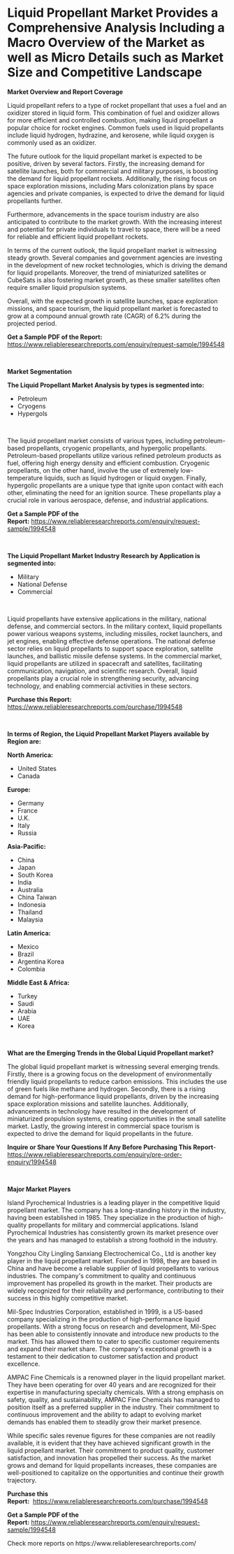 <p><h1>Liquid Propellant Market Provides a Comprehensive Analysis Including a Macro Overview of the Market as well as Micro Details such as Market Size and Competitive Landscape</h1></p><p><strong>Market Overview and Report Coverage</strong></p>
<p><p>Liquid propellant refers to a type of rocket propellant that uses a fuel and an oxidizer stored in liquid form. This combination of fuel and oxidizer allows for more efficient and controlled combustion, making liquid propellant a popular choice for rocket engines. Common fuels used in liquid propellants include liquid hydrogen, hydrazine, and kerosene, while liquid oxygen is commonly used as an oxidizer.</p><p>The future outlook for the liquid propellant market is expected to be positive, driven by several factors. Firstly, the increasing demand for satellite launches, both for commercial and military purposes, is boosting the demand for liquid propellant rockets. Additionally, the rising focus on space exploration missions, including Mars colonization plans by space agencies and private companies, is expected to drive the demand for liquid propellants further.</p><p>Furthermore, advancements in the space tourism industry are also anticipated to contribute to the market growth. With the increasing interest and potential for private individuals to travel to space, there will be a need for reliable and efficient liquid propellant rockets.</p><p>In terms of the current outlook, the liquid propellant market is witnessing steady growth. Several companies and government agencies are investing in the development of new rocket technologies, which is driving the demand for liquid propellants. Moreover, the trend of miniaturized satellites or CubeSats is also fostering market growth, as these smaller satellites often require smaller liquid propulsion systems.</p><p>Overall, with the expected growth in satellite launches, space exploration missions, and space tourism, the liquid propellant market is forecasted to grow at a compound annual growth rate (CAGR) of 6.2% during the projected period.</p></p>
<p><strong>Get a Sample PDF of the Report:</strong> <a href="https://www.reliableresearchreports.com/enquiry/request-sample/1994548">https://www.reliableresearchreports.com/enquiry/request-sample/1994548</a></p>
<p>&nbsp;</p>
<p><strong>Market Segmentation</strong></p>
<p><strong>The Liquid Propellant Market Analysis by types is segmented into:</strong></p>
<p><ul><li>Petroleum</li><li>Cryogens</li><li>Hypergols</li></ul></p>
<p>&nbsp;</p>
<p><p>The liquid propellant market consists of various types, including petroleum-based propellants, cryogenic propellants, and hypergolic propellants. Petroleum-based propellants utilize various refined petroleum products as fuel, offering high energy density and efficient combustion. Cryogenic propellants, on the other hand, involve the use of extremely low-temperature liquids, such as liquid hydrogen or liquid oxygen. Finally, hypergolic propellants are a unique type that ignite upon contact with each other, eliminating the need for an ignition source. These propellants play a crucial role in various aerospace, defense, and industrial applications.</p></p>
<p><strong>Get a Sample PDF of the Report:</strong>&nbsp;<a href="https://www.reliableresearchreports.com/enquiry/request-sample/1994548">https://www.reliableresearchreports.com/enquiry/request-sample/1994548</a></p>
<p>&nbsp;</p>
<p><strong>The Liquid Propellant Market Industry Research by Application is segmented into:</strong></p>
<p><ul><li>Military</li><li>National Defense</li><li>Commercial</li></ul></p>
<p>&nbsp;</p>
<p><p>Liquid propellants have extensive applications in the military, national defense, and commercial sectors. In the military context, liquid propellants power various weapons systems, including missiles, rocket launchers, and jet engines, enabling effective defense operations. The national defense sector relies on liquid propellants to support space exploration, satellite launches, and ballistic missile defense systems. In the commercial market, liquid propellants are utilized in spacecraft and satellites, facilitating communication, navigation, and scientific research. Overall, liquid propellants play a crucial role in strengthening security, advancing technology, and enabling commercial activities in these sectors.</p></p>
<p><strong>Purchase this Report:</strong>&nbsp; <a href="https://www.reliableresearchreports.com/purchase/1994548">https://www.reliableresearchreports.com/purchase/1994548</a></p>
<p>&nbsp;</p>
<p><strong>In terms of Region, the Liquid Propellant Market Players available by Region are:</strong></p>
<p>
    <p> <strong> North America: </strong>
        <ul>
            <li>United States</li>
            <li>Canada</li>
        </ul>
        </p> 
    <p> <strong> Europe: </strong>
        <ul>
            <li>Germany</li>
            <li>France</li>
            <li>U.K.</li>
            <li>Italy</li>
            <li>Russia</li>
        </ul>
        </p> 
    <p> <strong> Asia-Pacific: </strong>
        <ul>
            <li>China</li>
            <li>Japan</li>
            <li>South Korea</li>
            <li>India</li>
            <li>Australia</li>
            <li>China Taiwan</li>
            <li>Indonesia</li>
            <li>Thailand</li>
            <li>Malaysia</li>
        </ul>
        </p> 
    <p> <strong> Latin America: </strong>
        <ul>
            <li>Mexico</li>
            <li>Brazil</li>
            <li>Argentina Korea</li>
            <li>Colombia</li>
        </ul>
        </p> 
    <p> <strong> Middle East & Africa: </strong>
        <ul>
            <li>Turkey</li>
            <li>Saudi</li>
            <li>Arabia</li>
            <li>UAE</li>
            <li>Korea</li>
        </ul>
    </p>
    </p>
<p>&nbsp;</p>
<p><strong>What are the Emerging Trends in the Global Liquid Propellant market?</strong></p>
<p><p>The global liquid propellant market is witnessing several emerging trends. Firstly, there is a growing focus on the development of environmentally friendly liquid propellants to reduce carbon emissions. This includes the use of green fuels like methane and hydrogen. Secondly, there is a rising demand for high-performance liquid propellants, driven by the increasing space exploration missions and satellite launches. Additionally, advancements in technology have resulted in the development of miniaturized propulsion systems, creating opportunities in the small satellite market. Lastly, the growing interest in commercial space tourism is expected to drive the demand for liquid propellants in the future.</p></p>
<p><strong>Inquire or Share Your Questions If Any Before Purchasing This Report</strong>- <a href="https://www.reliableresearchreports.com/enquiry/pre-order-enquiry/1994548">https://www.reliableresearchreports.com/enquiry/pre-order-enquiry/1994548</a></p>
<p>&nbsp;</p>
<p><strong>Major Market Players</strong></p>
<p><p>Island Pyrochemical Industries is a leading player in the competitive liquid propellant market. The company has a long-standing history in the industry, having been established in 1985. They specialize in the production of high-quality propellants for military and commercial applications. Island Pyrochemical Industries has consistently grown its market presence over the years and has managed to establish a strong foothold in the industry.</p><p>Yongzhou City Lingling Sanxiang Electrochemical Co., Ltd is another key player in the liquid propellant market. Founded in 1998, they are based in China and have become a reliable supplier of liquid propellants to various industries. The company's commitment to quality and continuous improvement has propelled its growth in the market. Their products are widely recognized for their reliability and performance, contributing to their success in this highly competitive market.</p><p>Mil-Spec Industries Corporation, established in 1999, is a US-based company specializing in the production of high-performance liquid propellants. With a strong focus on research and development, Mil-Spec has been able to consistently innovate and introduce new products to the market. This has allowed them to cater to specific customer requirements and expand their market share. The company's exceptional growth is a testament to their dedication to customer satisfaction and product excellence.</p><p>AMPAC Fine Chemicals is a renowned player in the liquid propellant market. They have been operating for over 40 years and are recognized for their expertise in manufacturing specialty chemicals. With a strong emphasis on safety, quality, and sustainability, AMPAC Fine Chemicals has managed to position itself as a preferred supplier in the industry. Their commitment to continuous improvement and the ability to adapt to evolving market demands has enabled them to steadily grow their market presence.</p><p>While specific sales revenue figures for these companies are not readily available, it is evident that they have achieved significant growth in the liquid propellant market. Their commitment to product quality, customer satisfaction, and innovation has propelled their success. As the market grows and demand for liquid propellants increases, these companies are well-positioned to capitalize on the opportunities and continue their growth trajectory.</p></p>
<p><strong>Purchase this Report:</strong>&nbsp;&nbsp;<a href="https://www.reliableresearchreports.com/purchase/1994548">https://www.reliableresearchreports.com/purchase/1994548</a></p>
<p></p>
<p><strong>Get a Sample PDF of the Report:</strong>&nbsp;<a href="https://www.reliableresearchreports.com/enquiry/request-sample/1994548">https://www.reliableresearchreports.com/enquiry/request-sample/1994548</a></p>
<p>Check more reports on https://www.reliableresearchreports.com/</p>